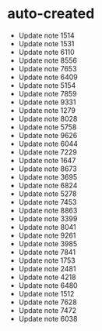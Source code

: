 # auto-created
- Update note 1514
- Update note 1531
- Update note 6110
- Update note 8556
- Update note 7653
- Update note 6409
- Update note 5154
- Update note 7859
- Update note 9331
- Update note 1279
- Update note 8028
- Update note 5758
- Update note 9626
- Update note 6044
- Update note 7229
- Update note 1647
- Update note 8673
- Update note 3695
- Update note 6824
- Update note 5278
- Update note 7453
- Update note 8863
- Update note 3399
- Update note 8041
- Update note 9261
- Update note 3985
- Update note 7841
- Update note 1753
- Update note 2481
- Update note 4218
- Update note 6480
- Update note 1512
- Update note 7628
- Update note 7472
- Update note 6038
